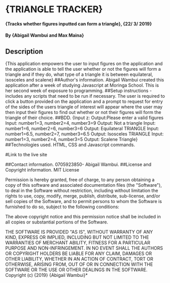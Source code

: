 # {TRIANGLE TRACKER}
#### {Tracks whether figures inputted can form a triangle}, {22/ 3/ 2019}
#### By **{Abigail Wambui and Max Maina}**
## Description
{This application empowers the user to input figures on the application and the application is able to tell the user whether or not the figures will form a triangle and if they do, what type of a triangle it is between equilateral, isosceles and scalene}
##Author's information.
Abigail Wambui created this application after a week of studying Javascript at Moringa School. This is her second week of exposure to programming.
##Setup instructions - includes any scripts that need to be run if necessary.
The user is required to click a button provided on the application and a prompt to request for entry of the sides of the users triangle of interest will appear where the user may then input their figures to find out whether or not their figures will form the triangle of their choice.
##BDD.
{Input z: Output:Please enter a valid figures
Input: number1=3, number2=4, number3=9 Output: Not a triangle
Input: number1=6, number2=6, number3=6 Output: Equilateral TRIANGLE
Input: number1=6.5, number2=7, number3=6.5 Output: Isosceles TRIANGLE
Input: number1=3, number2=4, number3=5 Output: Scalene Triangle}
##Technologies used.
HTML, CSS and Javascript commands.

#Link to the live site

##Contact information.
0705923850- Abigail Wambui.
##License and Copyright information.
MIT License

Permission is hereby granted, free of charge, to any person obtaining a copy of this software and associated documentation files (the "Software"), to deal in the Software without restriction, including without limitation the rights to use, copy, modify, merge, publish, distribute, sub-license, and/or sell copies of the Software, and to permit persons to whom the Software is furnished to do so, subject to the following conditions:

The above copyright notice and this permission notice shall be included in all copies or substantial portions of the Software.

THE SOFTWARE IS PROVIDED "AS IS", WITHOUT WARRANTY OF ANY KIND, EXPRESS OR IMPLIED, INCLUDING BUT NOT LIMITED TO THE WARRANTIES OF MERCHANT ABILITY, FITNESS FOR A PARTICULAR PURPOSE AND NON-INFRINGEMENT. IN NO EVENT SHALL THE AUTHORS OR COPYRIGHT HOLDERS BE LIABLE FOR ANY CLAIM, DAMAGES OR OTHER LIABILITY, WHETHER IN AN ACTION OF CONTRACT, TORT OR OTHERWISE, ARISING FROM, OUT OF OR IN CONNECTION WITH THE SOFTWARE OR THE USE OR OTHER DEALINGS IN THE SOFTWARE. Copyright (c) {2019} {Abigail Wambui}*
